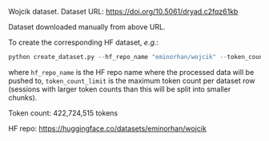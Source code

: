 Wojcik dataset. Dataset URL: https://doi.org/10.5061/dryad.c2fqz61kb

Dataset downloaded manually from above URL.

To create the corresponding HF dataset, *e.g.*:
```python
python create_dataset.py --hf_repo_name "eminorhan/wojcik" --token_count_limit 10_000_000 --bin_size 20
```
where `hf_repo_name` is the HF repo name where the processed data will be pushed to, `token_count_limit` is the maximum token count per dataset row (sessions with larger token counts than this will be split into smaller chunks).

Token count: 422,724,515 tokens

HF repo: https://huggingface.co/datasets/eminorhan/wojcik

